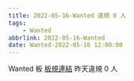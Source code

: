 ```yaml
---
title: 2022-05-16-Wanted 違規 0 人
tags:
    - Wanted
abbrlink: 2022-05-16-Wanted
date: Wanted-2022-05-16 12:00:00
---
```

Wanted 板 [板規連結](https://www.ptt.cc/bbs/Wanted/M.1608829773.A.D3B.html)
昨天違規 0 人
